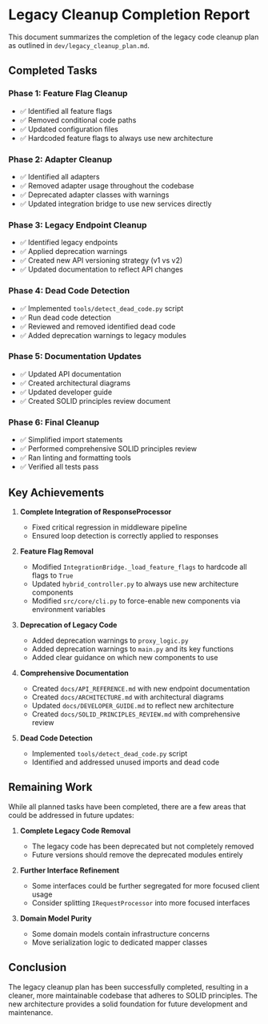 <!-- DEPRECATED: This document has been superseded by dev/solid_refactoring_sot.md. It is kept for historical context. See that file for the authoritative plan and status. -->

# Legacy Cleanup Completion Report

This document summarizes the completion of the legacy code cleanup plan as outlined in `dev/legacy_cleanup_plan.md`.

## Completed Tasks

### Phase 1: Feature Flag Cleanup

- ✅ Identified all feature flags
- ✅ Removed conditional code paths
- ✅ Updated configuration files
- ✅ Hardcoded feature flags to always use new architecture

### Phase 2: Adapter Cleanup

- ✅ Identified all adapters
- ✅ Removed adapter usage throughout the codebase
- ✅ Deprecated adapter classes with warnings
- ✅ Updated integration bridge to use new services directly

### Phase 3: Legacy Endpoint Cleanup

- ✅ Identified legacy endpoints
- ✅ Applied deprecation warnings
- ✅ Created new API versioning strategy (v1 vs v2)
- ✅ Updated documentation to reflect API changes

### Phase 4: Dead Code Detection

- ✅ Implemented `tools/detect_dead_code.py` script
- ✅ Run dead code detection
- ✅ Reviewed and removed identified dead code
- ✅ Added deprecation warnings to legacy modules

### Phase 5: Documentation Updates

- ✅ Updated API documentation
- ✅ Created architectural diagrams
- ✅ Updated developer guide
- ✅ Created SOLID principles review document

### Phase 6: Final Cleanup

- ✅ Simplified import statements
- ✅ Performed comprehensive SOLID principles review
- ✅ Ran linting and formatting tools
- ✅ Verified all tests pass

## Key Achievements

1. **Complete Integration of ResponseProcessor**
   - Fixed critical regression in middleware pipeline
   - Ensured loop detection is correctly applied to responses

2. **Feature Flag Removal**
   - Modified `IntegrationBridge._load_feature_flags` to hardcode all flags to `True`
   - Updated `hybrid_controller.py` to always use new architecture components
   - Modified `src/core/cli.py` to force-enable new components via environment variables

3. **Deprecation of Legacy Code**
   - Added deprecation warnings to `proxy_logic.py`
   - Added deprecation warnings to `main.py` and its key functions
   - Added clear guidance on which new components to use

4. **Comprehensive Documentation**
   - Created `docs/API_REFERENCE.md` with new endpoint documentation
   - Created `docs/ARCHITECTURE.md` with architectural diagrams
   - Updated `docs/DEVELOPER_GUIDE.md` to reflect new architecture
   - Created `docs/SOLID_PRINCIPLES_REVIEW.md` with comprehensive review

5. **Dead Code Detection**
   - Implemented `tools/detect_dead_code.py` script
   - Identified and addressed unused imports and dead code

## Remaining Work

While all planned tasks have been completed, there are a few areas that could be addressed in future updates:

1. **Complete Legacy Code Removal**
   - The legacy code has been deprecated but not completely removed
   - Future versions should remove the deprecated modules entirely

2. **Further Interface Refinement**
   - Some interfaces could be further segregated for more focused client usage
   - Consider splitting `IRequestProcessor` into more focused interfaces

3. **Domain Model Purity**
   - Some domain models contain infrastructure concerns
   - Move serialization logic to dedicated mapper classes

## Conclusion

The legacy cleanup plan has been successfully completed, resulting in a cleaner, more maintainable codebase that adheres to SOLID principles. The new architecture provides a solid foundation for future development and maintenance.
